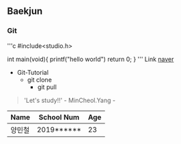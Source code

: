 ## Baekjun
### Git

'''c
#include<studio.h>

int main(void){
  printf("hello world")
  return 0;
  }
'''
Link
[naver](http://naver.com)

* Git-Tutorial
  * git clone
    * git pull

> 'Let's study!!' - MinCheol.Yang -

Name|School Num|Age
---|---|---
양민철|2019******|23
